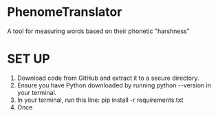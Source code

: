 # PhenomeTranslator
A tool for measuring words based on their phonetic "harshness"

# SET UP
  1. Download code from GitHub and extract it to a secure directory.
  2. Ensure you have Python downloaded by running python --version in your terminal.
  3. In your terminal, run this line:
        pip install -r requirements.txt
  4. Once 
    

